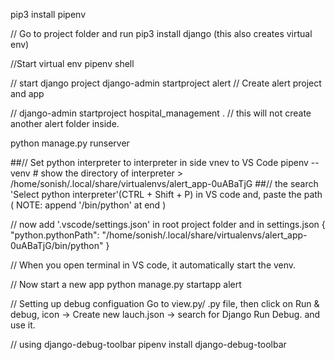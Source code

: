 pip3 install pipenv

// Go to project folder and run
pip3 install django (this also creates virtual env)

//Start virtual env
pipenv shell

// start django project
django-admin startproject alert // Create alert project and app

// django-admin startproject hospital_management . // this will not create another alert folder inside.

python manage.py runserver

##// Set python interpreter to interpreter in side vnev to VS Code
pipenv --venv # show the directory of interpreter > /home/sonish/.local/share/virtualenvs/alert_app-0uABaTjG
##// the  search 'Select python interpreter'(CTRL + Shift + P) in VS code and, paste the path ( NOTE: append '/bin/python' at end )


// now add '.vscode/settings.json' in root project folder
and in settings.json
{
    "python.pythonPath": "/home/sonish/.local/share/virtualenvs/alert_app-0uABaTjG/bin/python"
}

// When you open terminal in VS code, it automatically start the venv.


// Now start a new app
python manage.py startapp alert


// Setting up debug configuation
Go to view.py/ .py file, then click on Run & debug, icon -> Create new lauch.json -> search for Django Run Debug. and use it.

// using django-debug-toolbar
pipenv install django-debug-toolbar